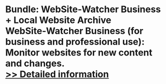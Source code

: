 # Bundle: WebSite-Watcher Business + Local Website Archive<br />WebSite-Watcher Business (for business and professional use): Monitor websites for new content and changes.<br />[>> Detailed information](https://secure.shareit.com/shareit/product.html?productid=300255999&affiliateid=200057808)
